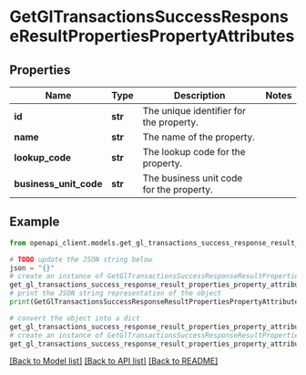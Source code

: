 # GetGlTransactionsSuccessResponseResultPropertiesPropertyAttributes


## Properties

Name | Type | Description | Notes
------------ | ------------- | ------------- | -------------
**id** | **str** | The unique identifier for the property. | 
**name** | **str** | The name of the property. | 
**lookup_code** | **str** | The lookup code for the property. | 
**business_unit_code** | **str** | The business unit code for the property. | 

## Example

```python
from openapi_client.models.get_gl_transactions_success_response_result_properties_property_attributes import GetGlTransactionsSuccessResponseResultPropertiesPropertyAttributes

# TODO update the JSON string below
json = "{}"
# create an instance of GetGlTransactionsSuccessResponseResultPropertiesPropertyAttributes from a JSON string
get_gl_transactions_success_response_result_properties_property_attributes_instance = GetGlTransactionsSuccessResponseResultPropertiesPropertyAttributes.from_json(json)
# print the JSON string representation of the object
print(GetGlTransactionsSuccessResponseResultPropertiesPropertyAttributes.to_json())

# convert the object into a dict
get_gl_transactions_success_response_result_properties_property_attributes_dict = get_gl_transactions_success_response_result_properties_property_attributes_instance.to_dict()
# create an instance of GetGlTransactionsSuccessResponseResultPropertiesPropertyAttributes from a dict
get_gl_transactions_success_response_result_properties_property_attributes_from_dict = GetGlTransactionsSuccessResponseResultPropertiesPropertyAttributes.from_dict(get_gl_transactions_success_response_result_properties_property_attributes_dict)
```
[[Back to Model list]](../README.md#documentation-for-models) [[Back to API list]](../README.md#documentation-for-api-endpoints) [[Back to README]](../README.md)


